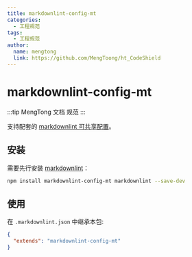 ```yaml
---
title: markdownlint-config-mt
categories:
  - 工程规范
tags:
  - 工程规范
author:
  name: mengtong
  link: https://github.com/MengToong/ht_CodeShield
---
```


# markdownlint-config-mt

:::tip
MengTong 文档 规范
:::

支持配套的 [markdownlint 可共享配置](https://www.npmjs.com/package/markdownlint#optionsconfig)。

## 安装

需要先行安装 [markdownlint](https://www.npmjs.com/package/markdownlint)：

```bash
npm install markdownlint-config-mt markdownlint --save-dev
```

## 使用

在 `.markdownlint.json` 中继承本包:

```json
{
  "extends": "markdownlint-config-mt"
}
```
